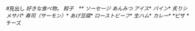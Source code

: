 #見出し
*好きな食べ物。
*餃子　**
*ソーセージ**
*あんみつ**
*アイス**
*パイン**
*炙りシメサバ**
*寿司（サーモン）**
*あげ豆腐**
*ローストビーフ**
*生ハム**
*カレー**
*ピザ
*チーズ
